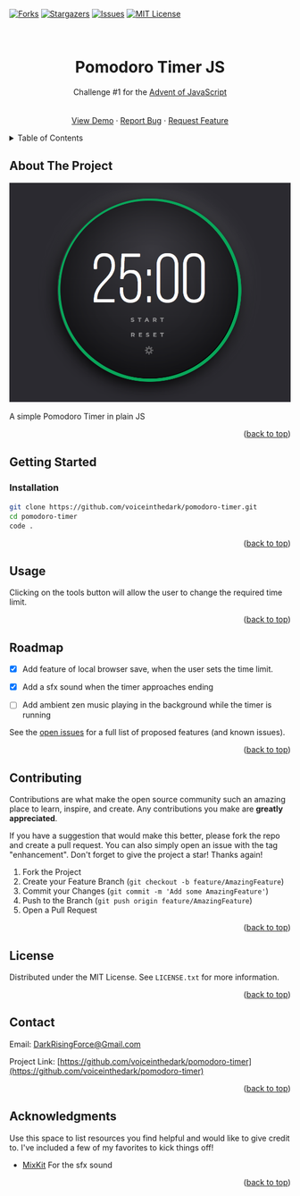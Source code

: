 <div id="top"></div>
<!--
*** Thanks for checking out the Best-README-Template. If you have a suggestion
*** that would make this better, please fork the repo and create a pull request
*** or simply open an issue with the tag "enhancement".
*** Don't forget to give the project a star!
*** Thanks again! Now go create something AMAZING! :D
-->



<!-- PROJECT SHIELDS -->
<!--
*** I'm using markdown "reference style" links for readability.
*** Reference links are enclosed in brackets [ ] instead of parentheses ( ).
*** See the bottom of this document for the declaration of the reference variables
*** for contributors-url, forks-url, etc. This is an optional, concise syntax you may use.
*** https://www.markdownguide.org/basic-syntax/#reference-style-links
-->

[![Forks][forks-shield]][forks-url]
[![Stargazers][stars-shield]][stars-url]
[![Issues][issues-shield]][issues-url]
[![MIT License][license-shield]][license-url]




<!-- PROJECT LOGO -->
<br />
<div align="center"> 

  <h1 align="center">Pomodoro Timer JS</h3>

  <p align="center">
    Challenge #1 for the <a href="https://www.adventofjs.com/">Advent of JavaScript</a>
    <br />   
    <br />
    <br />
    <a href="https://voiceinthedark.github.io/pomodoro-timer">View Demo</a>
    ·
    <a href="https://github.com/voiceinthedark/pomodoro-timer/issues">Report Bug</a>
    ·
    <a href="https://github.com/voiceinthedark/pomodoro-timer/issues">Request Feature</a>
  </p>
</div>



<!-- TABLE OF CONTENTS -->
<details>
  <summary>Table of Contents</summary>
  <ol>
    <li>
      <a href="#about-the-project">About The Project</a>      
    </li>
    <li>       
    <li><a href="#installation">Installation</a></li>      
    </li>
    <li><a href="#usage">Usage</a></li>
    <li><a href="#roadmap">Roadmap</a></li>
    <li><a href="#contributing">Contributing</a></li>
    <li><a href="#license">License</a></li>
    <li><a href="#contact">Contact</a></li>
    <li><a href="#acknowledgments">Acknowledgments</a></li>
  </ol>
</details>



<!-- ABOUT THE PROJECT -->
## About The Project

![](./images/2021-12-21-18-44-41.png)

A simple Pomodoro Timer in plain JS

<p align="right">(<a href="#top">back to top</a>)</p>

<!-- GETTING STARTED -->
## Getting Started


### Installation

```sh
git clone https://github.com/voiceinthedark/pomodoro-timer.git
cd pomodoro-timer
code .
```

<p align="right">(<a href="#top">back to top</a>)</p>



<!-- USAGE EXAMPLES -->
## Usage

Clicking on the tools button will allow the user to change the required time limit.

<p align="right">(<a href="#top">back to top</a>)</p>



<!-- ROADMAP -->
## Roadmap

- [x] Add feature of local browser save, when the user sets the time limit.
- [x] Add a sfx sound when the timer approaches ending
- [ ] Add ambient zen music playing in the background while the timer is running


See the [open issues](https://github.com/voiceinthedark/pomodoro-timer/issues) for a full list of proposed features (and known issues).

<p align="right">(<a href="#top">back to top</a>)</p>



<!-- CONTRIBUTING -->
## Contributing

Contributions are what make the open source community such an amazing place to learn, inspire, and create. Any contributions you make are **greatly appreciated**.

If you have a suggestion that would make this better, please fork the repo and create a pull request. You can also simply open an issue with the tag "enhancement".
Don't forget to give the project a star! Thanks again!

1. Fork the Project
2. Create your Feature Branch (`git checkout -b feature/AmazingFeature`)
3. Commit your Changes (`git commit -m 'Add some AmazingFeature'`)
4. Push to the Branch (`git push origin feature/AmazingFeature`)
5. Open a Pull Request

<p align="right">(<a href="#top">back to top</a>)</p>



<!-- LICENSE -->
## License

Distributed under the MIT License. See `LICENSE.txt` for more information.

<p align="right">(<a href="#top">back to top</a>)</p>



<!-- CONTACT -->
## Contact

Email: DarkRisingForce@Gmail.com

Project Link: [https://github.com/voiceinthedark/pomodoro-timer](https://github.com/voiceinthedark/pomodoro-timer)

<p align="right">(<a href="#top">back to top</a>)</p>



<!-- ACKNOWLEDGMENTS -->
## Acknowledgments

Use this space to list resources you find helpful and would like to give credit to. I've included a few of my favorites to kick things off!

- [MixKit](https://mixkit.co/) For the sfx sound

<p align="right">(<a href="#top">back to top</a>)</p>



<!-- MARKDOWN LINKS & IMAGES -->
<!-- https://www.markdownguide.org/basic-syntax/#reference-style-links -->
[forks-shield]: https://img.shields.io/github/forks/voiceinthedark/pomodoro-timer.svg?style=for-the-badge
[forks-url]: https://github.com/voiceinthedark/pomodoro-timer/network/members
[stars-shield]: https://img.shields.io/github/stars/voiceinthedark/pomodoro-timer.svg?style=for-the-badge
[stars-url]: https://github.com/voiceinthedark/pomodoro-timer/stargazers
[issues-shield]: https://img.shields.io/github/issues/voiceinthedark/pomodoro-timer.svg?style=for-the-badge
[issues-url]: https://github.com/voiceinthedark/pomodoro-timer/issues
[license-shield]: https://img.shields.io/github/license/voiceinthedark/pomodoro-timer.svg?style=for-the-badge
[license-url]: https://github.com/voiceinthedark/pomodoro-timer/blob/master/LICENSE.txt



